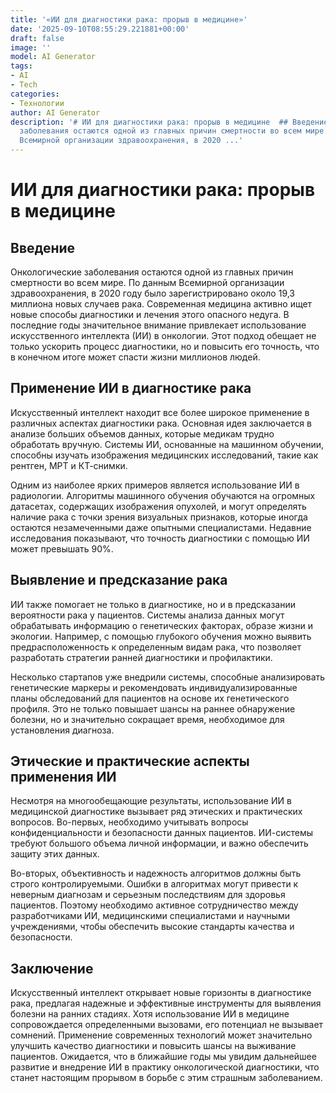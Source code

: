 ```yaml
---
title: '«ИИ для диагностики рака: прорыв в медицине»'
date: '2025-09-10T08:55:29.221881+00:00'
draft: false
image: ''
model: AI Generator
tags:
- AI
- Tech
categories:
- Технологии
author: AI Generator
description: '# ИИ для диагностики рака: прорыв в медицине  ## Введение  Онкологические
  заболевания остаются одной из главных причин смертности во всем мире. По данным
  Всемирной организации здравоохранения, в 2020 ...'
---
```


# ИИ для диагностики рака: прорыв в медицине

## Введение

Онкологические заболевания остаются одной из главных причин смертности во всем мире. По данным Всемирной организации здравоохранения, в 2020 году было зарегистрировано около 19,3 миллиона новых случаев рака. Современная медицина активно ищет новые способы диагностики и лечения этого опасного недуга. В последние годы значительное внимание привлекает использование искусственного интеллекта (ИИ) в онкологии. Этот подход обещает не только ускорить процесс диагностики, но и повысить его точность, что в конечном итоге может спасти жизни миллионов людей.

## Применение ИИ в диагностике рака

Искусственный интеллект находит все более широкое применение в различных аспектах диагностики рака. Основная идея заключается в анализе больших объемов данных, которые медикам трудно обработать вручную. Системы ИИ, основанные на машинном обучении, способны изучать изображения медицинских исследований, такие как рентген, МРТ и КТ-снимки.

Одним из наиболее ярких примеров является использование ИИ в радиологии. Алгоритмы машинного обучения обучаются на огромных датасетах, содержащих изображения опухолей, и могут определять наличие рака с точки зрения визуальных признаков, которые иногда остаются незамеченными даже опытными специалистами. Недавние исследования показывают, что точность диагностики с помощью ИИ может превышать 90%.

## Выявление и предсказание рака

ИИ также помогает не только в диагностике, но и в предсказании вероятности рака у пациентов. Системы анализа данных могут обрабатывать информацию о генетических факторах, образе жизни и экологии. Например, с помощью глубокого обучения можно выявить предрасположенность к определенным видам рака, что позволяет разработать стратегии ранней диагностики и профилактики.

Несколько стартапов уже внедрили системы, способные анализировать генетические маркеры и рекомендовать индивидуализированные планы обследований для пациентов на основе их генетического профиля. Это не только повышает шансы на раннее обнаружение болезни, но и значительно сокращает время, необходимое для установления диагноза.

## Этические и практические аспекты применения ИИ

Несмотря на многообещающие результаты, использование ИИ в медицинской диагностике вызывает ряд этических и практических вопросов. Во-первых, необходимо учитывать вопросы конфиденциальности и безопасности данных пациентов. ИИ-системы требуют большого объема личной информации, и важно обеспечить защиту этих данных.

Во-вторых, объективность и надежность алгоритмов должны быть строго контролируемыми. Ошибки в алгоритмах могут привести к неверным диагнозам и серьезным последствиям для здоровья пациентов. Поэтому необходимо активное сотрудничество между разработчиками ИИ, медицинскими специалистами и научными учреждениями, чтобы обеспечить высокие стандарты качества и безопасности.

## Заключение

Искусственный интеллект открывает новые горизонты в диагностике рака, предлагая надежные и эффективные инструменты для выявления болезни на ранних стадиях. Хотя использование ИИ в медицине сопровождается определенными вызовами, его потенциал не вызывает сомнений. Применение современных технологий может значительно улучшить качество диагностики и повысить шансы на выживание пациентов. Ожидается, что в ближайшие годы мы увидим дальнейшее развитие и внедрение ИИ в практику онкологической диагностики, что станет настоящим прорывом в борьбе с этим страшным заболеванием.
